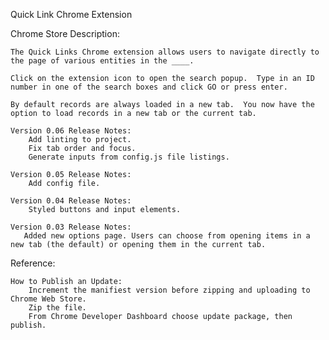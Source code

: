 Quick Link Chrome Extension


Chrome Store Description:

    The Quick Links Chrome extension allows users to navigate directly to the page of various entities in the ____.

    Click on the extension icon to open the search popup.  Type in an ID number in one of the search boxes and click GO or press enter. 

    By default records are always loaded in a new tab.  You now have the option to load records in a new tab or the current tab.

    Version 0.06 Release Notes:
        Add linting to project.
        Fix tab order and focus.
        Generate inputs from config.js file listings.
        
    Version 0.05 Release Notes:
        Add config file.

    Version 0.04 Release Notes:
        Styled buttons and input elements.

    Version 0.03 Release Notes:
       Added new options page. Users can choose from opening items in a new tab (the default) or opening them in the current tab.


Reference:

    How to Publish an Update:
        Increment the manifiest version before zipping and uploading to Chrome Web Store.
        Zip the file.
        From Chrome Developer Dashboard choose update package, then publish.
